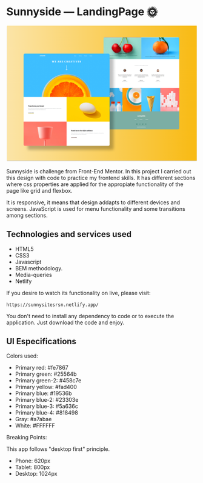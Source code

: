 # Sunnyside &mdash; LandingPage 🌞

<img src="./design/Sunnyside-coverpage.png" widht="700" alt="Sunnyside coverpage" />

Sunnyside is challenge from Front-End Mentor. In this project I carried out this design with code to practice my frontend skills. It has different sections where css properties are applied for the appropiate functionality of the page like grid and flexbox. 

It is responsive, it means that design addapts to different devices and screens. JavaScript is used for menu functionality and some transitions among sections. 

## Technologies and services used

  * HTML5
  * CSS3
  * Javascript
  * BEM methodology. 
  * Media-queries
  * Netlify

If you desire to watch its functionality on live, please visit: 
```
https://sunnysitesrsn.netlify.app/
```

You don't need to install any dependency to code or to execute the application. Just download the code and enjoy.

## UI Especifications

Colors used: 

 * Primary red: #fe7867
 * Primary green: #25564b
 * Primary green-2: #458c7e
 * Primary yellow: #fad400 
 * Primary blue: #19536b
 * Primary blue-2: #23303e
 * Primary blue-3: #5a636c
 * Primary blue-4: #818498
 * Gray: #a7abae
 * White: #FFFFFF

Breaking Points:

This app follows "desktop first" principle.

 * Phone: 620px
 * Tablet: 800px
 * Desktop: 1024px